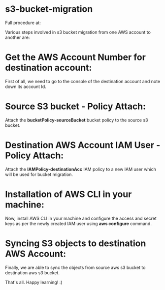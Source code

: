 # s3-bucket-migration



Full procedure at:

Various steps involved in s3 bucket migration from one AWS account to another are:

# Get the AWS Account Number for destination account:
First of all, we need to go to the console of the destination account and note down its account Id.

# Source S3 bucket - Policy Attach:
Attach the **bucketPolicy-sourceBucket** bucket policy to the source s3 bucket.

# Destination AWS Account IAM User - Policy Attach:
Attach the **IAMPolicy-destinationAcc** IAM policy to a new IAM user which will be used for bucket migration.

# Installation of AWS CLI in your machine:
Now, install AWS CLI in your machine and configure the access and secret keys as per the newly created IAM user using **aws configure** command.

# Syncing S3 objects to destination AWS Account:
Finally, we are able to sync the objects from source aws s3 bucket to destination aws s3 bucket.



That's all.
Happy learning! :)

